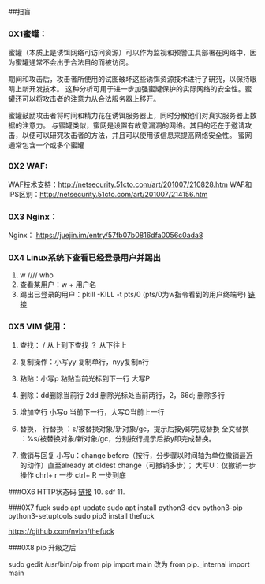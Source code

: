 ##扫盲
### 0X1蜜罐：

蜜罐（本质上是诱饵网络可访问资源）可以作为监视和预警工具部署在网络中，因为蜜罐通常不会出于合法目的而被访问。

期间和攻击后，攻击者所使用的试图破坏这些诱饵资源技术进行了研究，以保持眼睛上新开发技术。
这种分析可用于进一步加强蜜罐保护的实际网络的安全性。蜜罐还可以将攻击者的注意力从合法服务器上移开。

蜜罐鼓励攻击者将时间和精力花在诱饵服务器上，同时分散他们对真实服务器上数据的注意力。
与蜜罐类似，蜜网是设置有故意漏洞的网络。其目的还在于邀请攻击，以便可以研究攻击者的方法，并且可以使用该信息来提高网络安全性。
蜜网通常包含一个或多个蜜罐

### 0X2 WAF:
	
WAF技术支持：http://netsecurity.51cto.com/art/201007/210828.htm
WAF和IPS区别：http://netsecurity.51cto.com/art/201007/214156.htm


### 0X3 Nginx：
Nginx：
	https://juejin.im/entry/57fb07b0816dfa0056c0ada8
	

### 0X4 Linux系统下查看已经登录用户并踢出
1. w   ////  who   
2. 查看某用户：w + 用户名
3. 踢出已登录的用户：pkill -KILL -t pts/0 (pts/0为w指令看到的用户终端号) [链接](https://blog.csdn.net/cloudeagle_bupt/article/details/9628779)

### 0X5 VIM 使用：
1. 查找：  /  从上到下查找 ？ 从下往上

2. 复制操作：小写yy 复制单行，nyy复制n行

3. 粘贴：小写p 粘贴当前光标到下一行 大写P

4. 删除：dd删除当前行 2dd 删除光标处当前两行，2，66d; 删除多行

5. 增加空行  小写o 当前下一行，大写O当前上一行

7. 替换，
行替换   ：s/被替换对象/新对象/gc，提示后按y即完成替换
全文替换 ：%s/被替换对象/新对象/gc，分别按行提示后按y即完成替换。

8. 撤销与回复
	小写u：change before（按行，分步骤以时间轴为单位撤销最近的动作）直至already at oldest change（可撤销多步）；
	大写U：仅撤销一步操作
	chrl+ r 一步   ctrl+ R 一步到底


###OX6   HTTP状态码
[链接](https://www.cnblogs.com/starof/p/5035119.html)
10. sdf
11. 

###0X7 fuck
sudo apt update
sudo apt install python3-dev python3-pip python3-setuptools
sudo pip3 install thefuck

https://github.com/nvbn/thefuck

###0X8 pip 升级之后

sudo gedit /usr/bin/pip
from pip import main 改为 from pip._internal import main